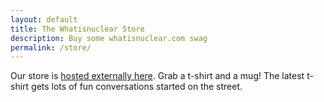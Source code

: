 ```yaml
---
layout: default
title: The Whatisnuclear Store
description: Buy some whatisnuclear.com swag
permalink: /store/
---
```


<div class="row">
<div class="col-md-8" markdown="1">

Our store is <a href="https://www.zazzle.com/ntouran/products">hosted externally here</a>. Grab a t-shirt and a mug! The latest t-shirt gets lots of fun conversations started on the street.

</div>
</div>
